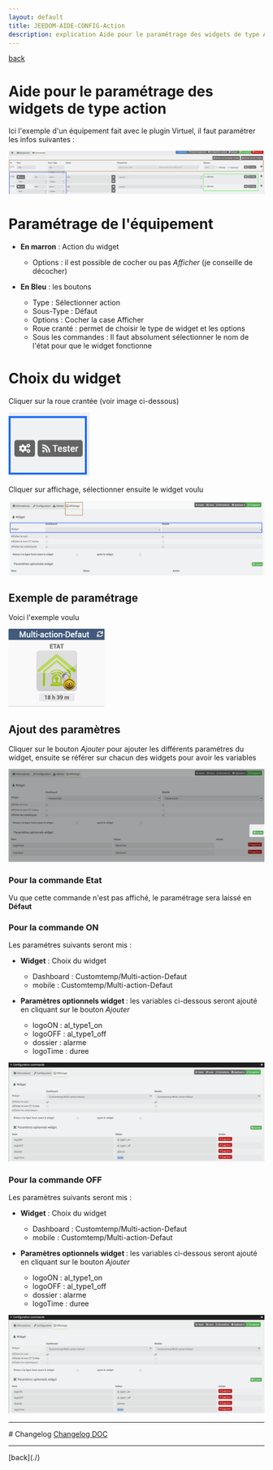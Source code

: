 ```yaml
---
layout: default
title: JEEDOM-AIDE-CONFIG-Action
description: explication Aide pour le paramétrage des widgets de type Action
---
```

[back](./)
# Aide pour le paramétrage des widgets de type action

Ici l'exemple d'un équipement fait avec le plugin Virtuel, il faut paramétrer les infos suivantes :
<p><img src="../img/AIDE_CONFIG_ACTION_1.png" alt="Aide 1" /></p>

# Paramétrage de l'équipement

* <b>En marron</b> : Action du widget
    * Options : il est possible de cocher ou pas <i>Afficher</i> (je conseille de décocher)

* <b>En Bleu</b> : les boutons
	* Type : Sélectionner action
	* Sous-Type : Défaut
    * Options : Cocher la case Afficher
	* Roue cranté : permet de choisir le type de widget et les options
    * Sous les commandes : Il faut absolument sélectionner le nom de l'état pour que le widget fonctionne

# Choix du widget
Cliquer sur la roue crantée (voir image ci-dessous)
<p><img src="../img/AIDE_CONFIG_INFO_4.png" alt="Aide 4" /></p>

Cliquer sur affichage, sélectionner ensuite le widget voulu
<p><img src="../img/AIDE_CONFIG_INFO_2.png" alt="Aide 2" /></p>

## Exemple de paramétrage
Voici l'exemple voulu
<p><img src="../img/exemple/d/multi_action.png" alt="Résultat" /></p>

## Ajout des paramètres
Cliquer sur le bouton <i>Ajouter</i> pour ajouter les différents paramétres du widget, ensuite se référer sur chacun des widgets pour avoir les variables
<p><img src="../img/AIDE_CONFIG_INFO_3.png" alt="Aide 3" /></p>

### Pour la commande <b>Etat</b>
Vu que cette commande n'est pas affiché, le paramétrage sera laissé en <b>Défaut</b>

### Pour la commande <b>ON</b>
Les paramétres suivants seront mis :

* <b>Widget</b> : Choix du widget
    * Dashboard : Customtemp/Multi-action-Defaut
    * mobile : Customtemp/Multi-action-Defaut

* <b>Paramètres optionnels widget </b> : les variables ci-dessous seront ajouté en cliquant sur le bouton <i>Ajouter</i>
	* logoON : al_type1_on
    * logoOFF : al_type1_off
    * dossier : alarme
    * logoTime : duree

<p><img src="../img/AIDE_CONFIG_ACTION_3.png" alt="Aide 3" /></p>

### Pour la commande <b>OFF</b>
Les paramètres suivants seront mis :

* <b>Widget</b> : Choix du widget
    * Dashboard : Customtemp/Multi-action-Defaut
    * mobile : Customtemp/Multi-action-Defaut

* <b>Paramètres optionnels widget </b> : les variables ci-dessous seront ajouté en cliquant sur le bouton <i>Ajouter</i>
	* logoON : al_type1_on
    * logoOFF : al_type1_off
    * dossier : alarme
    * logoTime : duree

<p><img src="../img/AIDE_CONFIG_ACTION_3.png" alt="Aide 3" /></p>

<hr />
# Changelog
<a href="https://github.com/JEALG/JEEDOM-Widget_JAG-doc/commits/master">Changelog DOC</a>

<hr />
[back](./)